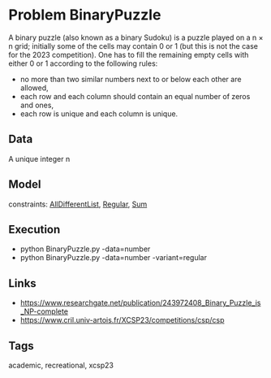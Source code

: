 # Problem BinaryPuzzle

A binary puzzle (also known as a binary Sudoku) is a puzzle played on a n × n grid;
initially some of the cells may contain 0 or 1 (but this is not the case for the 2023 competition).
One has to fill the remaining empty cells with either 0 or 1 according to the following rules:
  -  no more than two similar numbers next to or below each other are allowed,
  -  each row and each column should contain an equal number of zeros and ones,
  - each row is unique and each column is unique.

## Data
  A unique integer n

## Model
  constraints: [AllDifferentList](http://pycsp.org/documentation/constraints/AllDifferentList), [Regular](http://pycsp.org/documentation/constraints/Regular), [Sum](http://pycsp.org/documentation/constraints/Sum)

## Execution
  - python BinaryPuzzle.py -data=number
  - python BinaryPuzzle.py -data=number -variant=regular

## Links
  - https://www.researchgate.net/publication/243972408_Binary_Puzzle_is_NP-complete
  - https://www.cril.univ-artois.fr/XCSP23/competitions/csp/csp

## Tags
  academic, recreational, xcsp23
